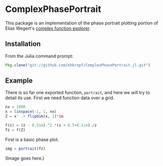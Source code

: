 # ComplexPhasePortrait

This package is an implementation of the phase portrait plotting portion of Elias Wegert's [complex function explorer](http://www.mathworks.com/matlabcentral/fileexchange/45464-complex-function-explorer).

## Installation

From the Julia command prompt:
```julia
Pkg.clone("git://github.com/ehkropf/ComplexPhasePortrait.jl.git")
```

## Example

There is so far one exported function, `portrait`, and here we will try to detail its use. First we need function data over a grid.
```julia
nx = 1000
x = linspace(-1, 1, nx)
Z = x' .+ flipdim(x, 1)*im

f(z) = (z - 0.5im).^2.*(z + 0.5+0.5im)./z
fz = f(Z)
```

First is a basic phase plot.
```julia
img = portrait(fz)
```
(Image goes here.)
